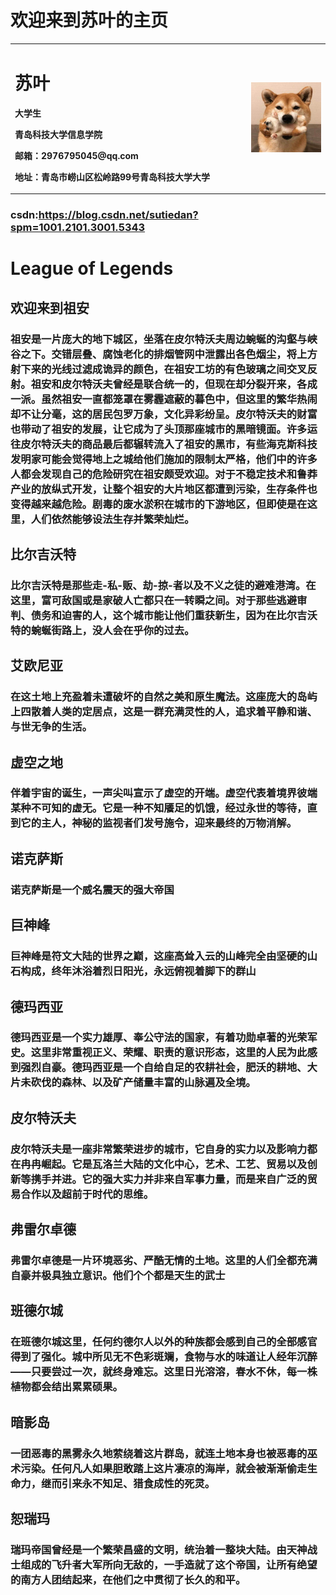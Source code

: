 #          欢迎来到苏叶的主页



<table border="0">
  <tr>
    <td width="75%">
      <h1>苏叶</h1>
      <p><b>大学生</b></p>
      <p><b>青岛科技大学信息学院</b></p>
      <p><b>邮箱：2976795045@qq.com</b></p>
      <p><b>地址：青岛市崂山区松岭路99号青岛科技大学大学</b></p>
    </td>
    <td width="25%">
      <img src="/C.jpg" width="100%">     
    </td>
  </tr>
</table>

### csdn:https://blog.csdn.net/sutiedan?spm=1001.2101.3001.5343
# League of Legends
## 欢迎来到祖安
### 祖安是一片庞大的地下城区，坐落在皮尔特沃夫周边蜿蜒的沟壑与峡谷之下。交错层叠、腐蚀老化的排烟管网中泄露出各色烟尘，将上方射下来的光线过滤成诡异的颜色，在祖安工坊的有色玻璃之间交叉反射。祖安和皮尔特沃夫曾经是联合统一的，但现在却分裂开来，各成一派。虽然祖安一直都笼罩在雾霾遮蔽的暮色中，但这里的繁华热闹却不让分毫，这的居民包罗万象，文化异彩纷呈。皮尔特沃夫的财富也带动了祖安的发展，让它成为了头顶那座城市的黑暗镜面。许多运往皮尔特沃夫的商品最后都辗转流入了祖安的黑市，有些海克斯科技发明家可能会觉得地上之城给他们施加的限制太严格，他们中的许多人都会发现自己的危险研究在祖安颇受欢迎。对于不稳定技术和鲁莽产业的放纵式开发，让整个祖安的大片地区都遭到污染，生存条件也变得越来越危险。剧毒的废水淤积在城市的下游地区，但即使是在这里，人们依然能够设法生存并繁荣灿烂。
## 比尔吉沃特
### 比尔吉沃特是那些走-私-贩、劫-掠-者以及不义之徒的避难港湾。在这里，富可敌国或是家破人亡都只在一转瞬之间。对于那些逃避审判、债务和迫害的人，这个城市能让他们重获新生，因为在比尔吉沃特的蜿蜒街路上，没人会在乎你的过去。
## 艾欧尼亚
### 在这土地上充盈着未遭破坏的自然之美和原生魔法。这座庞大的岛屿上四散着人类的定居点，这是一群充满灵性的人，追求着平静和谐、与世无争的生活。
## 虚空之地
### 伴着宇宙的诞生，一声尖叫宣示了虚空的开端。虚空代表着境界彼端某种不可知的虚无。它是一种不知餍足的饥饿，经过永世的等待，直到它的主人，神秘的监视者们发号施令，迎来最终的万物消解。
## 诺克萨斯
### 诺克萨斯是一个威名震天的强大帝国
## 巨神峰
### 巨神峰是符文大陆的世界之巅，这座高耸入云的山峰完全由坚硬的山石构成，终年沐浴着烈日阳光，永远俯视着脚下的群山
## 德玛西亚
### 德玛西亚是一个实力雄厚、奉公守法的国家，有着功勋卓著的光荣军史。这里非常重视正义、荣耀、职责的意识形态，这里的人民为此感到强烈自豪。德玛西亚是一个自给自足的农耕社会，肥沃的耕地、大片未砍伐的森林、以及矿产储量丰富的山脉遍及全境。
## 皮尔特沃夫
### 皮尔特沃夫是一座非常繁荣进步的城市，它自身的实力以及影响力都在冉冉崛起。它是瓦洛兰大陆的文化中心，艺术、工艺、贸易以及创新等携手并进。它的强大实力并非来自军事力量，而是来自广泛的贸易合作以及超前于时代的思维。
## 弗雷尔卓德
### 弗雷尔卓德是一片环境恶劣、严酷无情的土地。这里的人们全都充满自豪并极具独立意识。他们个个都是天生的武士
## 班德尔城
### 在班德尔城这里，任何约德尔人以外的种族都会感到自己的全部感官得到了强化。城中所见无不色彩斑斓，食物与水的味道让人经年沉醉——只要尝过一次，就终身难忘。这里日光溶溶，春水不休，每一株植物都会结出累累硕果。
## 暗影岛
### 一团恶毒的黑雾永久地萦绕着这片群岛，就连土地本身也被恶毒的巫术污染。任何凡人如果胆敢踏上这片凄凉的海岸，就会被渐渐偷走生命力，继而引来永不知足、猎食成性的死灵。
## 恕瑞玛
### 瑞玛帝国曾经是一个繁荣昌盛的文明，统治着一整块大陆。由天神战士组成的飞升者大军所向无敌的，一手造就了这个帝国，让所有绝望的南方人团结起来，在他们之中贯彻了长久的和平。
